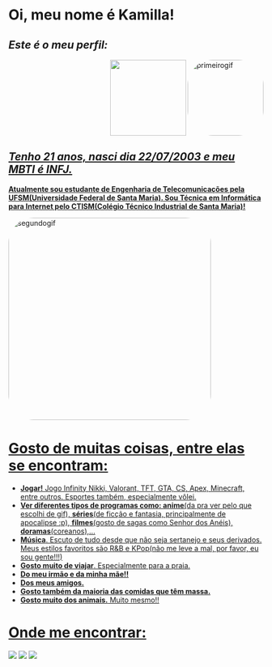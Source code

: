 # **Oi, meu nome é Kamilla!**
## *Este é o meu perfil:*  

 <img align="right" alt="primeirogif" height="150" style="border-radius:50px;" src="https://img.wattpad.com/0ac9a4feb0ba3c267c6df41432e05721e46929c8/68747470733a2f2f73332e616d617a6f6e6177732e636f6d2f776174747061642d6d656469612d736572766963652f53746f7279496d6167652f4f526576714e70687132747234513d3d2d313037303330353438362e313638313530343364343933323162663736323334383730393839352e676966">

<div align="right">
  <a href="https://github.com/KamillaStreb">
  <img height="150em" src="https://github-readme-stats.vercel.app/api?username=KamillaStreb&show_icons=true&theme=tokyonight&include_all_commits=true&count_private=true"/>
</div>

## *Tenho 21 anos, nasci dia 22/07/2003 e meu MBTI é INFJ.*
**Atualmente sou estudante de Engenharia de Telecomunicações pela UFSM(Universidade Federal de Santa Maria). Sou Técnica em Informática para Internet pelo CTISM(Colégio Técnico Industrial de Santa Maria)!**

<img align="center" alt="segundogif" height="400" style="border-radius:50px;" src="https://i.pinimg.com/originals/95/c3/00/95c300e53b7ae84ceead5a83bf310aa1.gif">

# **Gosto de muitas coisas, entre elas se encontram:**
- **Jogar!** Jogo Infinity Nikki, Valorant, TFT, GTA, CS, Apex, Minecraft, entre outros. Esportes também, especialmente vôlei.
- **Ver diferentes tipos de programas como: anime**(da pra ver pelo que escolhi de gif), **séries**(de ficção e fantasia, principalmente de apocalipse :p), **filmes**(gosto de sagas como Senhor dos Anéis), **doramas**(coreanos),...
- **Música**. Escuto de tudo desde que não seja sertanejo e seus derivados. Meus estilos favoritos são R&B e KPop(não me leve a mal, por favor, eu sou gente!!!)
- **Gosto muito de viajar**. Especialmente para a praia.
- **Do meu irmão e da minha mãe!!**
- **Dos meus amigos.**
- **Gosto também da maioria das comidas que têm massa.**
- **Gosto muito dos animais.** Muito mesmo!!

# **Onde me encontrar:**
  <a href = "mailto:kamilla.streb@gmail.com"><img src="https://img.shields.io/badge/-Gmail-%23333?style=for-the-badge&logo=gmail&logoColor=white" target="_blank"></a>
  <a href="https://www.instagram.com/https_kamis/" target="_blank"><img src="https://img.shields.io/badge/-Instagram-%23E4405F?style=for-the-badge&logo=instagram&logoColor=white" target="_blank"></a>
  <a href = "https://mobile.twitter.com/https_kamis"><img src="https://img.shields.io/badge/Twitter-1DA1F2?style=for-the-badge&logo=twitter&logoColor=white" target="_blank"></a>
 
